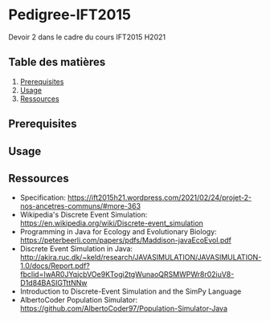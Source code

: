 # Pedigree-IFT2015

Devoir 2 dans le cadre du cours IFT2015 H2021

## Table des matières

1. [Prerequisites](#prerequisites)
2. [Usage](#usage)
3. [Ressources](#ressources)


## Prerequisites


## Usage



## Ressources

- Specification: https://ift2015h21.wordpress.com/2021/02/24/projet-2-nos-ancetres-communs/#more-363
- Wikipedia's Discrete Event Simulation: https://en.wikipedia.org/wiki/Discrete-event_simulation
- Programming in Java for Ecology and Evolutionary Biology: https://peterbeerli.com/papers/pdfs/Maddison-javaEcoEvol.pdf
- Discrete Event Simulation in Java: http://akira.ruc.dk/~keld/research/JAVASIMULATION/JAVASIMULATION-1.0/docs/Report.pdf?fbclid=IwAR0JYqjcbVOe9KTogi2tgWunaoQRSMWPWr8r02iuV8-D1d84BASIGTttNNw
- Introduction to Discrete-Event Simulation and the SimPy Language
- AlbertoCoder Population Simulator: https://github.com/AlbertoCoder97/Population-Simulator-Java

